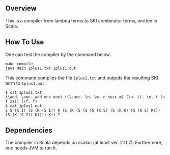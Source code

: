 ## Overview

This is a compiler from lambda terms to SKI combinator terms, written in Scala.

## How To Use

One can test the compiler by the command below.
``` 
make compile
java Main 1plus1.txt 1plus1.out
```

This command compiles the file `1plus1.txt` and outputs the resulting SKI term to `1plus1.out`.

```
$ cat 1plus1.txt
(\add. \one. add one one) ((\succ. \n. \m. n succ m) (\n. \f. \x. f (n f x))) (\f. f)
$ cat 1plus1.out
S S (K I) (S (K (S I)) K (S (K (S (S (S (K S) (S (K K) (S (K S) K))) (S (K (S I)) K)))) K)) I
```

## Dependencies
The compiler in Scala depends on scalac (at least ver. 2.11.7).
Furthermore, one needs JVM to run it.
